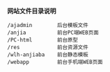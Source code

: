 <b>网站文件目录说明</b>

    /ajadmin        后台模板文件
    /anjia          前台PC端WEB页面
    /PC-html        前台原型
    /res            前台资源文件
    /wlh-anjiaba    前台静态模板
    /webapp         前台手机端WEB页面

